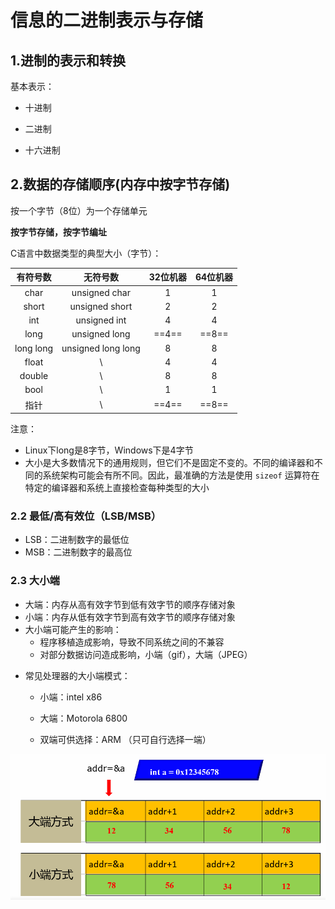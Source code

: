 # 信息的二进制表示与存储

 

## 1.进制的表示和转换

基本表示：

* 十进制

* 二进制
* 十六进制



## 2.数据的存储顺序(内存中按字节存储)

按一个字节（8位）为一个存储单元

**按字节存储，按字节编址**

C语言中数据类型的典型大小（字节）：

| 有符号数  |      无符号数      | 32位机器 | 64位机器 |
| :-------: | :----------------: | :------: | :------: |
|   char    |   unsigned char    |    1     |    1     |
|   short   |   unsigned short   |    2     |    2     |
|    int    |    unsigned int    |    4     |    4     |
|   long    |   unsigned long    |  ==4==   |  ==8==   |
| long long | unsigned long long |    8     |    8     |
|   float   |         \          |    4     |    4     |
|  double   |         \          |    8     |    8     |
|   bool    |         \          |    1     |    1     |
|   指针    |         \          |  ==4==   |  ==8==   |

注意：

* Linux下long是8字节，Windows下是4字节
* 大小是大多数情况下的通用规则，但它们不是固定不变的。不同的编译器和不同的系统架构可能会有所不同。因此，最准确的方法是使用 `sizeof` 运算符在特定的编译器和系统上直接检查每种类型的大小

### 2.2 最低/高有效位（LSB/MSB）

* LSB：二进制数字的最低位
* MSB：二进制数字的最高位

### 2.3 大小端

* 大端：内存从高有效字节到低有效字节的顺序存储对象
* 小端：内存从低有效字节到高有效字节的顺序存储对象
* 大小端可能产生的影响：
  * 程序移植造成影响，导致不同系统之间的不兼容
  * 对部分数据访问造成影响，小端（gif），大端（JPEG）

- 常见处理器的大小端模式：

  - 小端：intel x86

  - 大端：Motorola 6800

  - 双端可供选择：ARM （只可自行选择一端）


![image-20240312204115096](./assets/1.信息的二进制表示与存储/image-20240312204115096.png)
